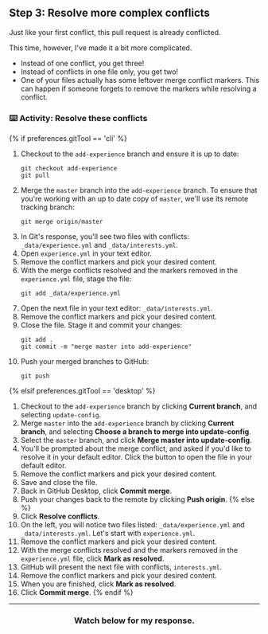 ## Step 3: Resolve more complex conflicts

Just like your first conflict, this pull request is already conflicted.

This time, however, I've made it a bit more complicated.

- Instead of one conflict, you get three!
- Instead of conflicts in one file only, you get two!  
- One of your files actually has some leftover merge conflict markers. This can happen if someone forgets to remove the markers while resolving a conflict.

### :keyboard: Activity: Resolve these conflicts

{% if preferences.gitTool == 'cli' %}
1. Checkout to the `add-experience` branch and ensure it is up to date:
    ```shell
    git checkout add-experience
    git pull
    ```
1. Merge the `master` branch into the `add-experience` branch. To ensure that you're working with an up to date copy of `master`, we'll use its remote tracking branch:
    ```shell
    git merge origin/master
    ```
1. In Git's response, you'll see two files with conflicts: `_data/experience.yml` and `_data/interests.yml`.
1. Open `experience.yml` in your text editor.
1. Remove the conflict markers and pick your desired content. 
1. With the merge conflicts resolved and the markers removed in the `experience.yml` file, stage the file:
    ```shell
    git add _data/experience.yml
    ```
1. Open the next file in your text editor: `_data/interests.yml`.
1. Remove the conflict markers and pick your desired content. 
1.  Close the file. Stage it and commit your changes:
    ```shell
    git add .
    git commit -m "merge master into add-experience"
    ```
11. Push your merged branches to GitHub:
    ```shell
    git push
    ```
{% elsif preferences.gitTool == 'desktop' %}
1. Checkout to the `add-experience` branch by clicking **Current branch**, and selecting `update-config`. 
1. Merge `master` into the `add-experience` branch by clicking **Current branch**, and selecting **Choose a branch to merge into update-config**. 
1. Select the `master` branch, and click **Merge master into update-config**.
1. You'll be prompted about the merge conflict, and asked if you'd like to resolve it in your default editor. Click the button to open the file in your default editor. 
1. Remove the conflict markers and pick your desired content. 
1. Save and close the file.
1. Back in GitHub Desktop, click **Commit merge**.
1. Push your changes back to the remote by clicking **Push origin**.
{% else %}
1. Click **Resolve conflicts**.
1. On the left, you will notice two files listed: `_data/experience.yml` and `_data/interests.yml`. Let's start with `experience.yml`.
1. Remove the conflict markers and pick your desired content. 
1. With the merge conflicts resolved and the markers removed in the `experience.yml` file, click **Mark as resolved**.
1. GitHub will present the next file with conflicts, `interests.yml`.
1. Remove the conflict markers and pick your desired content. 
1. When you are finished, click **Mark as resolved**.
1. Click **Commit merge**.
{% endif %}
<hr>
<h3 align="center">Watch below for my response.</h3>

